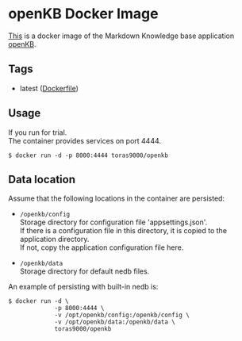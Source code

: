 # openKB Docker Image

[This](https://hub.docker.com/r/toras9000/openkb) is a docker image of the Markdown Knowledge base application [openKB](https://github.com/mrvautin/openKB).  

## Tags

- latest ([Dockerfile](https://github.com/toras9000/docker-openkb/blob/master/Dockerfile))

## Usage
If you run for trial.  
The container provides services on port 4444.  

```
$ docker run -d -p 8000:4444 toras9000/openkb
```

## Data location
Assume that the following locations in the container are persisted:

- `/openkb/config`  
Storage directory for configuration file 'appsettings.json'.  
If there is a configuration file in this directory, it is copied to the application directory.  
If not, copy the application configuration file here.  

- `/openkb/data`  
Storage directory for default nedb files.

An example of persisting with built-in nedb is:
```
$ docker run -d \
             -p 8000:4444 \
             -v /opt/openkb/config:/openkb/config \
             -v /opt/openkb/data:/openkb/data \
             toras9000/openkb
```
